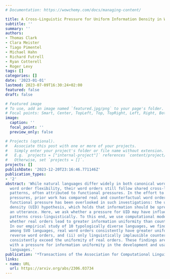 ```yaml
---
# Documentation: https://wowchemy.com/docs/managing-content/

title: A Cross-Linguistic Pressure for Uniform Information Density in Word Order
subtitle: ''
summary: ''
authors:
- Thomas Clark
- Clara Meister
- Tiago Pimentel
- Michael Hahn
- Richard Futrell
- Ryan Cotterell
- Roger Levy
tags: []
categories: []
date: '2023-01-01'
lastmod: 2023-07-09T16:30:24+02:00
featured: false
draft: false

# Featured image
# To use, add an image named `featured.jpg/png` to your page's folder.
# Focal points: Smart, Center, TopLeft, Top, TopRight, Left, Right, BottomLeft, Bottom, BottomRight.
image:
  caption: ''
  focal_point: ''
  preview_only: false

# Projects (optional).
#   Associate this post with one or more of your projects.
#   Simply enter your project's folder or file name without extension.
#   E.g. `projects = ["internal-project"]` references `content/project/deep-learning/index.md`.
#   Otherwise, set `projects = []`.
projects: []
publishDate: '2023-12-20T23:16:46.771146Z'
publication_types:
- '2'
abstract: 'While natural languages differ widely in both canonical word order and
  word order flexibility, their word orders still follow shared cross-linguistic statistical
  patterns, often attributed to functional pressures. In the effort to identify these
  pressures, prior work has compared real and counterfactual word orders. Yet one
  functional pressure has been overlooked in such investigations: the uniform information
  density (UID) hypothesis, which holds that information should be spread evenly throughout
  an utterance. Here, we ask whether a pressure for UID may have influenced word order
  patterns cross-linguistically. To this end, we use computational models to test
  whether real orders lead to greater information uniformity than counterfactual orders.
  In our empirical study of 10 typologically diverse languages, we find that: (i)
  among SVO languages, real word orders consistently have greater uniformity than
  reverse word orders, and (ii) only linguistically implausible counterfactual orders
  consistently exceed the uniformity of real orders. These findings are compatible
  with a pressure for information uniformity in the development and usage of natural
  languages.'
publication: '*Transactions of the Association for Computational Linguistics*'
links:
- name: URL
  url: https://arxiv.org/abs/2306.03734
---
```

